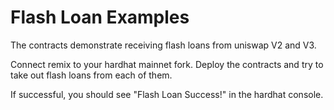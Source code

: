 # Flash Loan Examples

The contracts demonstrate receiving flash loans from uniswap V2 and V3.

Connect remix to your hardhat mainnet fork. Deploy the contracts and try to take out flash loans from each of them.

If successful, you should see "Flash Loan Success!" in the hardhat console.
